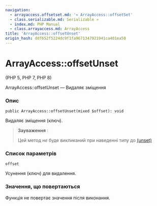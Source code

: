 ```yaml
---
navigation:
  - arrayaccess.offsetset.md: '« ArrayAccess::offsetSet'
  - class.serializable.md: Serializable »
  - index.md: PHP Manual
  - class.arrayaccess.md: ArrayAccess
title: 'ArrayAccess::offsetUnset'
origin_hash: ddf652f5224dc9f1fa9671347921941ca401ea50
---
```

# ArrayAccess::offsetUnset

(PHP 5, PHP 7, PHP 8)

ArrayAccess::offsetUnset — Видаляє зміщення

### Опис

```methodsynopsis
public ArrayAccess::offsetUnset(mixed $offset): void
```

Видаляє зміщення (ключ).

> **Зауваження** :
> 
> Цей метод *не* буде викликаний при наведенні типу до [(unset)](language.types.type-juggling.md#language.types.typecasting)

### Список параметрів

`offset`

Усунення (ключ) для видалення.

### Значення, що повертаються

Функція не повертає значення після виконання.
